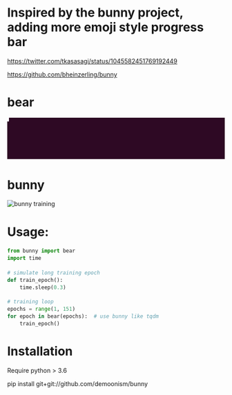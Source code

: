# Inspired by the bunny project, adding more emoji style progress bar

https://twitter.com/tkasasagi/status/1045582451769192449

https://github.com/bheinzerling/bunny

# bear

![bear training](bear.gif)

# bunny

![bunny training](bunny.gif)



# Usage:

```Python
from bunny import bear
import time

# simulate long training epoch
def train_epoch():
	time.sleep(0.3)

# training loop
epochs = range(1, 151)
for epoch in bear(epochs):  # use bunny like tqdm
	train_epoch()
```

# Installation

Require python > 3.6

pip install git+git://github.com/demoonism/bunny
```
